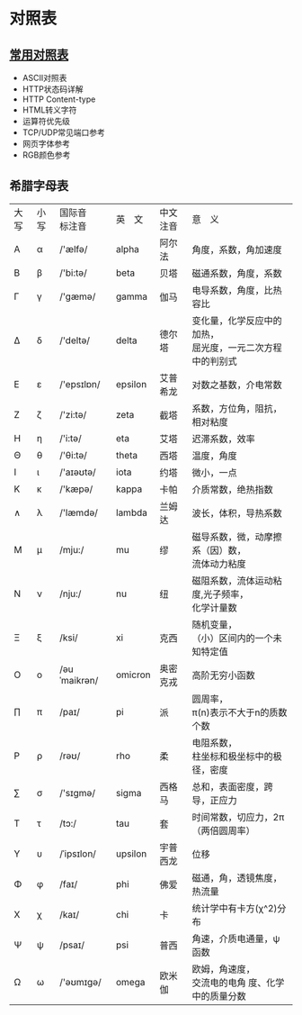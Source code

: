 # 对照表

## [常用对照表](http://tool.oschina.net/commons?type=3)
* ASCII对照表  
* HTTP状态码详解  
* HTTP Content-type    
* HTML转义字符  
* 运算符优先级  
* TCP/UDP常见端口参考  
* 网页字体参考  
* RGB颜色参考   

## 希腊字母表

<table class="font12 xian">
	<tbody>
		<tr>
			<td>
				大写</td>
			<td>
				小写</td>
			<td>
				国际音<br />
				标注音</td>
			<td>
				英　文</td>
			<td>
				中文<br />
				注音</td>
			<td>
				意　义</td>
		</tr>
		<tr>
			<td>
				&Alpha;</td>
			<td>
				&alpha;</td>
			<td>
				/&#39;&aelig;lfə/</td>
			<td>
				alpha</td>
			<td>
				阿尔法</td>
			<td>
				角度，系数，角加速度</td>
		</tr>
		<tr>
			<td>
				&Beta;</td>
			<td>
				&beta;</td>
			<td>
				/&#39;bi:tə/</td>
			<td>
				beta</td>
			<td>
				贝塔</td>
			<td>
				磁通系数，角度，系数</td>
		</tr>
		<tr>
			<td>
				&Gamma;</td>
			<td>
				&gamma;</td>
			<td>
				/&#39;g&aelig;mə/</td>
			<td>
				gamma</td>
			<td>
				伽马</td>
			<td>
				电导系数，角度，比热容比</td>
		</tr>
		<tr>
			<td>
				&Delta;</td>
			<td>
				&delta;</td>
			<td>
				/&#39;deltə/</td>
			<td>
				delta</td>
			<td>
				德尔塔</td>
			<td>
				变化量，化学反应中的加热，<br />
				屈光度，一元二次方程中的判别式</td>
		</tr>
		<tr>
			<td>
				&Epsilon;</td>
			<td>
				&epsilon;</td>
			<td>
				/&#39;epsɪlɒn/</td>
			<td>
				epsilon</td>
			<td>
				艾普希龙</td>
			<td>
				对数之基数，介电常数</td>
		</tr>
		<tr>
			<td>
				&Zeta;</td>
			<td>
				&zeta;</td>
			<td>
				/&#39;zi:tə/</td>
			<td>
				zeta</td>
			<td>
				截塔</td>
			<td>
				系数，方位角，阻抗，相对粘度</td>
		</tr>
		<tr>
			<td>
				&Eta;</td>
			<td>
				&eta;</td>
			<td>
				/&#39;i:tə/</td>
			<td>
				eta</td>
			<td>
				艾塔</td>
			<td>
				迟滞系数，效率</td>
		</tr>
		<tr>
			<td>
				&Theta;</td>
			<td>
				&theta;</td>
			<td>
				/&#39;&theta;i:tə/</td>
			<td>
				theta</td>
			<td>
				西塔</td>
			<td>
				温度，角度</td>
		</tr>
		<tr>
			<td>
				&Iota;</td>
			<td>
				&iota;</td>
			<td>
				/&#39;aɪəʊtə/</td>
			<td>
				iota</td>
			<td>
				约塔</td>
			<td>
				微小，一点</td>
		</tr>
		<tr>
			<td>
				&Kappa;</td>
			<td>
				&kappa;</td>
			<td>
				/&#39;k&aelig;pə/</td>
			<td>
				kappa</td>
			<td>
				卡帕</td>
			<td>
				介质常数，绝热指数</td>
		</tr>
		<tr>
			<td>
				&and;</td>
			<td>
				&lambda;</td>
			<td>
				/&#39;l&aelig;mdə/</td>
			<td>
				lambda</td>
			<td>
				兰姆达</td>
			<td>
				波长，体积，导热系数</td>
		</tr>
		<tr>
			<td>
				&Mu;</td>
			<td>
				&mu;</td>
			<td>
				/mju:/</td>
			<td>
				mu</td>
			<td>
				缪</td>
			<td>
				磁导系数，微，动摩擦系（因）数，<br />
				流体动力粘度</td>
		</tr>
		<tr>
			<td>
				&Nu;</td>
			<td>
				&nu;</td>
			<td>
				/nju:/</td>
			<td>
				nu</td>
			<td>
				纽</td>
			<td>
				磁阻系数，流体运动粘度,光子频率，<br />
				化学计量数</td>
		</tr>
		<tr>
			<td>
				&Xi;</td>
			<td>
				&xi;</td>
			<td>
				/ksi/</td>
			<td>
				xi</td>
			<td>
				克西</td>
			<td>
				随机变量，<br />
				（小）区间内的一个未知特定值</td>
		</tr>
		<tr>
			<td>
				&Omicron;</td>
			<td>
				&omicron;</td>
			<td>
				/əuˈmaikrən/</td>
			<td>
				omicron</td>
			<td>
				奥密克戎</td>
			<td>
				高阶无穷小函数</td>
		</tr>
		<tr>
			<td>
				&prod;</td>
			<td>
				&pi;</td>
			<td>
				/paɪ/</td>
			<td>
				pi</td>
			<td>
				派</td>
			<td>
				圆周率，<br />
				&pi;(n)表示不大于n的质数个数</td>
		</tr>
		<tr>
			<td>
				&Rho;</td>
			<td>
				&rho;</td>
			<td>
				/rəʊ/</td>
			<td>
				rho</td>
			<td>
				柔</td>
			<td>
				电阻系数，<br />
				柱坐标和极坐标中的极径，密度</td>
		</tr>
		<tr>
			<td>
				&sum;</td>
			<td>
				&sigma;</td>
			<td>
				/&#39;sɪɡmə/</td>
			<td>
				sigma</td>
			<td>
				西格马</td>
			<td>
				总和，表面密度，跨导，正应力</td>
		</tr>
		<tr>
			<td>
				&Tau;</td>
			<td>
				&tau;</td>
			<td>
				/tɔ:/</td>
			<td>
				tau</td>
			<td>
				套</td>
			<td>
				时间常数，切应力，2&pi;（两倍圆周率）</td>
		</tr>
		<tr>
			<td>
				&Upsilon;</td>
			<td>
				&upsilon;</td>
			<td>
				/ˈipsɪlon/</td>
			<td>
				upsilon</td>
			<td>
				宇普西龙</td>
			<td>
				位移</td>
		</tr>
		<tr>
			<td>
				&Phi;</td>
			<td>
				&phi;</td>
			<td>
				/faɪ/</td>
			<td>
				phi</td>
			<td>
				佛爱</td>
			<td>
				磁通，角，透镜焦度，热流量</td>
		</tr>
		<tr>
			<td>
				&Chi;</td>
			<td>
				&chi;</td>
			<td>
				/kaɪ/</td>
			<td>
				chi</td>
			<td>
				卡</td>
			<td>
				统计学中有卡方(&chi;^2)分布</td>
		</tr>
		<tr>
			<td>
				&Psi;</td>
			<td>
				&psi;</td>
			<td>
				/psaɪ/</td>
			<td>
				psi</td>
			<td>
				普西</td>
			<td>
				角速，介质电通量，&psi;函数</td>
		</tr>
		<tr>
			<td>
				&Omega;</td>
			<td>
				&omega;</td>
			<td>
				/&#39;əʊmɪɡə/</td>
			<td>
				omega</td>
			<td>
				欧米伽</td>
			<td>
				欧姆，角速度，<br />
				交流电的电角 度、化学中的质量分数</td>
		</tr>
	</tbody>
</table>
